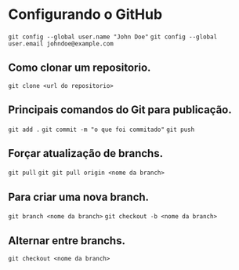 # Configurando o GitHub
`git config --global user.name "John Doe"`
`git config --global user.email johndoe@example.com`

## Como clonar um repositorio.
`git clone <url do repositorio>`

## Principais comandos do Git para publicação.
`git add .`
`git commit -m "o que foi commitado"`
`git push`

## Forçar atualização de branchs.
`git pull`
`git git pull origin <nome da branch>`

## Para criar uma nova branch.
`git branch <nome da branch>`
`git checkout -b <nome da branch>`

## Alternar entre branchs.
`git checkout <nome da branch>`
